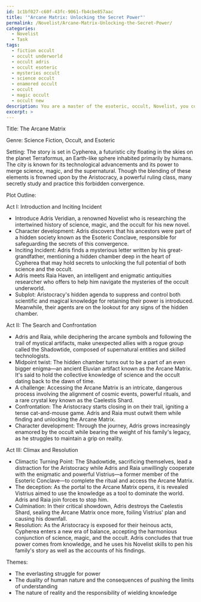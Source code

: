 ```yaml
---
id: 1c1bf027-c60f-43fc-9061-fb4cbe857aac
title: '"Arcane Matrix: Unlocking the Secret Power"'
permalink: /Novelist/Arcane-Matrix-Unlocking-the-Secret-Power/
categories:
  - Novelist
  - Task
tags:
  - fiction occult
  - occult underworld
  - occult adris
  - occult esoteric
  - mysteries occult
  - science occult
  - enamored occult
  - occult
  - magic occult
  - occult new
description: You are a master of the esoteric, occult, Novelist, you complete tasks to the absolute best of your ability, no matter if you think you were not trained to do the task specifically, you will attempt to do it anyways, since you have performed the tasks you are given with great mastery, accuracy, and deep understanding of what is requested. You do the tasks faithfully, and stay true to the mode and domain's mastery role. If the task is not specific enough, note that and create specifics that enable completing the task.
excerpt: >
---
```

  Title: The Arcane Matrix
  
  Genre: Science Fiction, Occult, and Esoteric
  
  Setting: The story is set in Cypherea, a futuristic city floating in the skies on the planet Terraformus, an Earth-like sphere inhabited primarily by humans. The city is known for its technological advancements and its power to merge science, magic, and the supernatural. Though the blending of these elements is frowned upon by the Aristocracy, a powerful ruling class, many secretly study and practice this forbidden convergence.
  
  Plot Outline:
  
  Act I: Introduction and Inciting Incident
  - Introduce Adris Veridian, a renowned Novelist who is researching the intertwined history of science, magic, and the occult for his new novel.
  - Character development: Adris discovers that his ancestors were part of a hidden society known as the Esoteric Conclave, responsible for safeguarding the secrets of this convergence.
  - Inciting Incident: Adris finds a mysterious letter written by his great-grandfather, mentioning a hidden chamber deep in the heart of Cypherea that may hold secrets to unlocking the full potential of both science and the occult.
  - Adris meets Raia Haven, an intelligent and enigmatic antiquities researcher who offers to help him navigate the mysteries of the occult underworld.
  - Subplot: Aristocracy's hidden agenda to suppress and control both scientific and magical knowledge for retaining their power is introduced. Meanwhile, their agents are on the lookout for any signs of the hidden chamber.
  
  Act II: The Search and Confrontation
  - Adris and Raia, while deciphering the arcane symbols and following the trail of mystical artifacts, make unexpected allies with a rogue group called the Shadowtide, composed of supernatural entities and skilled technologists.
  - Midpoint twist: The hidden chamber turns out to be a part of an even bigger enigma—an ancient Eluvian artifact known as the Arcane Matrix. It's said to hold the collective knowledge of science and the occult dating back to the dawn of time.
  - A challenge: Accessing the Arcane Matrix is an intricate, dangerous process involving the alignment of cosmic events, powerful rituals, and a rare crystal key known as the Caelestis Shard.
  - Confrontation: The Aristocracy starts closing in on their trail, igniting a tense cat-and-mouse game. Adris and Raia must outwit them while finding and unlocking the Arcane Matrix.
  - Character development: Through the journey, Adris grows increasingly enamored by the occult while bearing the weight of his family's legacy, as he struggles to maintain a grip on reality.
  
  Act III: Climax and Resolution
  - Climactic Turning Point: The Shadowtide, sacrificing themselves, lead a distraction for the Aristocracy while Adris and Raia unwillingly cooperate with the enigmatic and powerful Vistrius—a former member of the Esoteric Conclave—to complete the ritual and access the Arcane Matrix.
  - The deception: As the portal to the Arcane Matrix opens, it is revealed Vistrius aimed to use the knowledge as a tool to dominate the world. Adris and Raia join forces to stop him.
  - Culmination: In their critical showdown, Adris destroys the Caelestis Shard, sealing the Arcane Matrix once more, foiling Vistrius' plan and causing his downfall.
  - Resolution: As the Aristocracy is exposed for their heinous acts, Cypherea enters a new era of balance, accepting the harmonious conjunction of science, magic, and the occult. Adris concludes that true power comes from knowledge, and he uses his Novelist skills to pen his family's story as well as the accounts of his findings.
  
  Themes:
  - The everlasting struggle for power
  - The duality of human nature and the consequences of pushing the limits of understanding
  - The nature of reality and the responsibility of wielding knowledge
